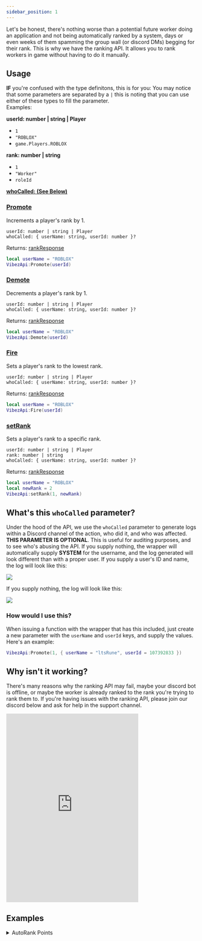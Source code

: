 ```yaml
---
sidebar_position: 1
---
```


Let's be honest, there's nothing worse than a potential future worker doing an application and not being automatically ranked by a system, days or even weeks of them spamming the group wall (or discord DMs) begging for their rank. This is why we have the ranking API. It allows you to rank workers in game without having to do it manually.

## Usage

**IF** you're confused with the type definitons, this is for you:
You may notice that some parameters are separated by a `|` this is noting that you can use either of these types to fill the parameter. <br />
Examples:

<b>userId: number | string | Player</b>

- `1`
- `"ROBLOX"`
- `game.Players.ROBLOX`

<b>rank: number | string</b>

- `1`
- `"Worker"`
- `roleId`

[**whoCalled: (See Below)**](/VibezAPI/docs/Features/Ranking#whats-this-whocalled-parameter)

### [Promote](/VibezAPI/api/VibezAPI#Promote)

Increments a player's rank by 1.

`userId: number | string | Player` <br />
`whoCalled: { userName: string, userId: number }?`

Returns: [rankResponse](/VibezAPI/api/VibezAPI#rankResponse)

```lua
local userName = "ROBLOX"
VibezApi:Promote(userId)
```

### [Demote](/VibezAPI/api/VibezAPI#Demote)

Decrements a player's rank by 1.

`userId: number | string | Player` <br />
`whoCalled: { userName: string, userId: number }?`

Returns: [rankResponse](/VibezAPI/api/VibezAPI#rankResponse)

```lua
local userName = "ROBLOX"
VibezApi:Demote(userId)
```

### [Fire](/VibezAPI/api/VibezAPI#Fire)

Sets a player's rank to the lowest rank.

`userId: number | string | Player` <br />
`whoCalled: { userName: string, userId: number }?`

Returns: [rankResponse](/VibezAPI/api/VibezAPI#rankResponse)

```lua
local userName = "ROBLOX"
VibezApi:Fire(userId)
```

### [setRank](/VibezAPI/api/VibezAPI#setRank)

Sets a player's rank to a specific rank.

`userId: number | string | Player` <br />
`rank: number | string` <br />
`whoCalled: { userName: string, userId: number }?`

Returns: [rankResponse](/VibezAPI/api/VibezAPI#rankResponse)

```lua
local userName = "ROBLOX"
local newRank = 2
VibezApi:setRank(1, newRank)
```

## What's this `whoCalled` parameter?

Under the hood of the API, we use the `whoCalled` parameter to generate logs within a Discord channel of the action, who did it, and who was affected. **THIS PARAMETER IS OPTIONAL**. This is useful for auditing purposes, and to see who's abusing the API. If you supply nothing, the wrapper will automatically supply **SYSTEM** for the username, and the log generated will look different than with a proper user. If you supply a user's ID and name, the log will look like this:

<img src="/VibezAPI/rankingExampleWithUser.png"></img>

If you supply nothing, the log will look like this:

<img src="/VibezAPI/rankingExampleAutomatic.png"></img>

### How would I use this?

When issuing a function with the wrapper that has this included, just create a new parameter with the `userName` and `userId` keys, and supply the values. Here's an example:

```lua
VibezApi:Promote(1, { userName = "ltsRune", userId = 107392833 })
```

## Why isn't it working?

There's many reasons why the ranking API may fail, maybe your discord bot is offline, or maybe the worker is already ranked to the rank you're trying to rank them to. If you're having issues with the ranking API, please join our discord below and ask for help in the support channel.

<iframe src="https://discord.com/widget?id=528920896497516554&theme=dark" width="350" height="500" allowtransparency="true" frameborder="0" sandbox="allow-popups allow-popups-to-escape-sandbox allow-same-origin allow-scripts"></iframe>

## Examples

<details>
<summary>AutoRank Points</summary>
<br />

```lua title="ServerScriptService/autoRankPoints.server.lua"
--// Configuration \\--
local apiKey = "API KEY" -- Vibez's API Key
local pointRanks = {
	{ Rank = 2, pointsRequired = 10 }
}

-- IMPORTANT: Scroll down to line 23 to change the location
-- of a player's points!

--// Services \\--
local Players = game:GetService("Players")
local ReplicatedStorage = game:GetService("ReplicatedStorage")
local DataStoreService = game:GetService("DataStoreService")

--// Variables \\--
local vibezApi = require(14946453963)(apiKey)
local dataStoreToUse = DataStoreService:GetDataStore("pointRanks_" .. game.PlaceId)
local userCache = {}

--// Functions \\--
local function onPlayerAdded(Player: Player)
	-- Wherever you're keeping your player's points, this is where you'd want to change it.
	local pointStats = Player:WaitForChild("leaderstats", 120):WaitForChild("Points", 120)

	-- Don't touch below unless you know what you're doing.
	local isOk, data, connections, formattedString
	isOk, data = pcall(dataStoreToUse.GetAsync, dataStoreToUse, tostring(Player.UserId))

	if not isOk then
		return
	end

	data = data or {}
	connections = {}

	table.sort(pointRanks, function(a, b)
		return a.pointsRequired < b.pointsRequired
	end)

	table.insert(connections, pointStats:GetPropertyChangedSignal("Value"):Connect(function()
		local userGroupData = vibezApi:_getGroupFromUser(vibezApi.GroupId, Player.UserId)
		local copiedData = userCache[Player.UserId][2] or {}

		if not userGroupData or userGroupData.Rank == 0 then
			return
		end

		for i = 1, #pointRanks do
			local data = pointRanks[i]

			if
                table.find(copiedData, data.Rank) ~= nil
                or userGroupData.Rank >= data.Rank
                or pointStats.Value < data.pointsRequired
            then
				continue
			end

			if
				userGroupData.Rank < data.Rank
				and pointStats.Value >= data.pointsRequired
			then
				local response = vibezApi:setRank(Player, data.Rank)

				if response.success then
					table.insert(copiedData, data.Rank)
				end
				break
			end
		end

		userCache[Player.UserId][2] = copiedData
	end))

	userCache[Player.UserId] = {connections, data}
end

local function onPlayerLeft(Player: Player, retry: number?)
	local exists = userCache[Player.UserId]
	if not exists then
		return
	end

	local isOk = pcall(dataStoreToUse.SetAsync, dataStoreToUse, tostring(Player.UserId), exists[2])
	if not isOk then
		retry = retry or 0
		if retry > 3 then
			error("Failed to save data for user " .. Player.Name)
			return
		end

		task.wait(3)
		return onPlayerLeft(Player, retry + 1)
	end

	for _, connection: RBXScriptConnection in pairs(exists[1]) do
		connection:Disconnect()
	end

	userCache[Player.UserId] = nil
end

--// Events \\--
for _, v in ipairs(Players:GetPlayers()) do
	coroutine.wrap(onPlayerAdded)(v)
end

Players.PlayerAdded:Connect(onPlayerAdded)
Players.PlayerRemoving:Connect(onPlayerLeft)
```

</details>
